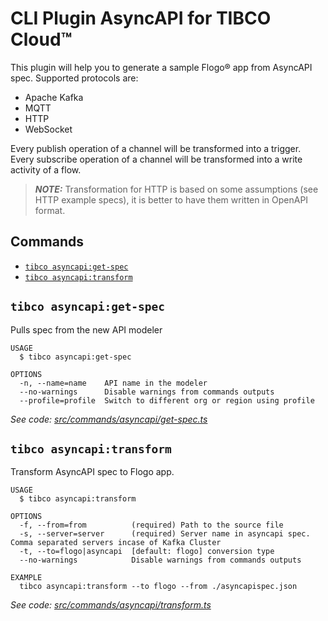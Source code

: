 # CLI Plugin AsyncAPI for TIBCO Cloud™

This plugin will help you to generate a sample Flogo® app from AsyncAPI spec.
Supported protocols are:

- Apache Kafka
- MQTT
- HTTP
- WebSocket

Every publish operation of a channel will be transformed into a trigger.\
Every subscribe operation of a channel will be transformed into a write activity of a flow.

> **_NOTE:_** Transformation for HTTP is based on some assumptions (see HTTP example specs), it is better to have them written in OpenAPI format.

## Commands

  <!-- commands -->
* [`tibco asyncapi:get-spec`](#tibco-asyncapiget-spec)
* [`tibco asyncapi:transform`](#tibco-asyncapitransform)

## `tibco asyncapi:get-spec`

Pulls spec from the new API modeler

```
USAGE
  $ tibco asyncapi:get-spec

OPTIONS
  -n, --name=name    API name in the modeler
  --no-warnings      Disable warnings from commands outputs
  --profile=profile  Switch to different org or region using profile
```

_See code: [src/commands/asyncapi/get-spec.ts](https://github.com/TIBCOSoftware/cic-cli-plugin-asyncapi/blob/v1.0.0-beta/src/commands/asyncapi/get-spec.ts)_

## `tibco asyncapi:transform`

Transform AsyncAPI spec to Flogo app.

```
USAGE
  $ tibco asyncapi:transform

OPTIONS
  -f, --from=from          (required) Path to the source file
  -s, --server=server      (required) Server name in asyncapi spec. Comma separated servers incase of Kafka Cluster
  -t, --to=flogo|asyncapi  [default: flogo] conversion type
  --no-warnings            Disable warnings from commands outputs

EXAMPLE
  tibco asyncapi:transform --to flogo --from ./asyncapispec.json
```

_See code: [src/commands/asyncapi/transform.ts](https://github.com/TIBCOSoftware/cic-cli-plugin-asyncapi/blob/v1.0.0-beta/src/commands/asyncapi/transform.ts)_
<!-- commandsstop -->
